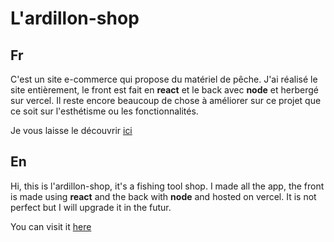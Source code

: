 
# L'ardillon-shop

## Fr
C'est un site e-commerce qui propose du matériel de pêche. J'ai réalisé le site entièrement, le front est fait en **react** et le back avec **node** et herbergé sur vercel. 
Il reste encore beaucoup de chose à améliorer sur ce projet que ce soit sur l'esthétisme ou les fonctionnalités. 

Je vous laisse le découvrir [ici](https://seblau02.github.io/l-ardillon-shop/)

## En
Hi, this is l'ardillon-shop, it's a fishing tool shop. I made all the app, the front is made using **react** and the back with **node** and hosted on vercel.
It is not perfect but I will upgrade it in the futur.

You can visit it [here](https://seblau02.github.io/l-ardillon-shop/)
